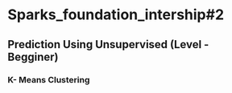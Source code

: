 # Sparks_foundation_intership#2

## Prediction Using Unsupervised (Level - Begginer)
### K- Means Clustering
